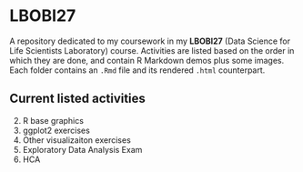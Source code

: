# LBOBI27

A repository dedicated to my coursework in my **LBOBI27** (Data Science for Life Scientists Laboratory) course. Activities are listed based on the order in which they are done, and contain R Markdown demos plus some images. Each folder contains an `.Rmd` file and its rendered `.html` counterpart.

## Current listed activities
2. R base graphics
3. ggplot2 exercises
4. Other visualizaiton exercises
5. Exploratory Data Analysis Exam
6. HCA